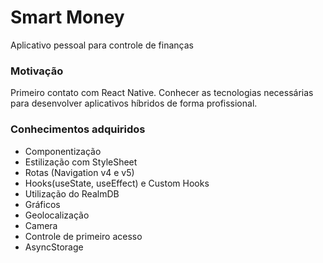 # Smart Money
Aplicativo pessoal para controle de finanças

### Motivação
Primeiro contato com React Native.
Conhecer as tecnologias necessárias para desenvolver aplicativos híbridos de forma profissional.

### Conhecimentos adquiridos
  * Componentização
  * Estilização com StyleSheet
  * Rotas (Navigation v4 e v5)
  * Hooks(useState, useEffect) e Custom Hooks
  * Utilização do RealmDB
  * Gráficos
  * Geolocalização
  * Camera
  * Controle de primeiro acesso
  * AsyncStorage
